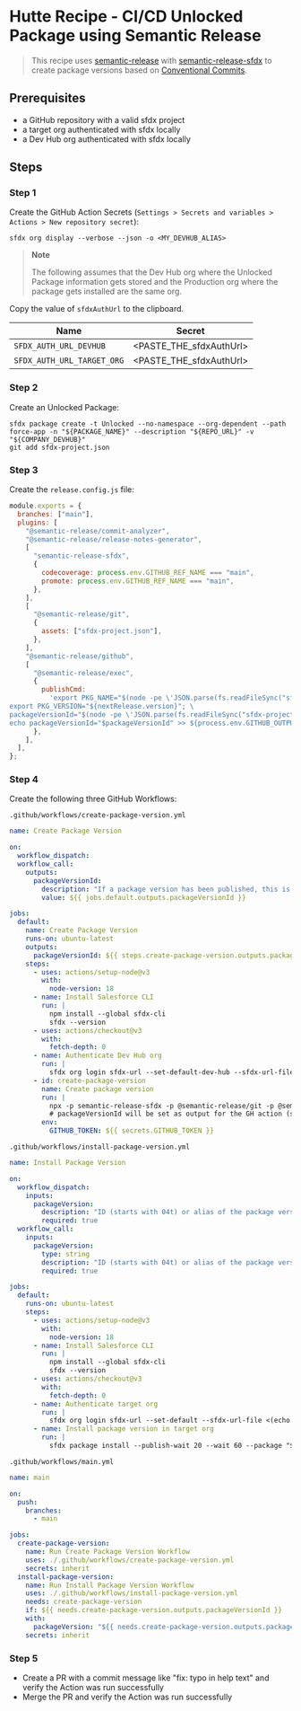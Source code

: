 # Hutte Recipe - CI/CD Unlocked Package using Semantic Release

> This recipe uses [semantic-release](https://semantic-release.gitbook.io/semantic-release/) with [semantic-release-sfdx](https://github.com/leboff/semantic-release-sfdx) to create package versions based on [Conventional Commits](https://www.conventionalcommits.org/en/v1.0.0/).

## Prerequisites

- a GitHub repository with a valid sfdx project
- a target org authenticated with sfdx locally
- a Dev Hub org authenticated with sfdx locally

## Steps

### Step 1

Create the GitHub Action Secrets (`Settings > Secrets and variables > Actions > New repository secret`):

```console
sfdx org display --verbose --json -o <MY_DEVHUB_ALIAS>
```

> **Note**
>
> The following assumes that the Dev Hub org where the Unlocked Package information gets stored and the Production org where the package gets installed are the same org.

Copy the value of `sfdxAuthUrl` to the clipboard.

| Name                       | Secret                  |
| -------------------------- | ----------------------- |
| `SFDX_AUTH_URL_DEVHUB`     | <PASTE_THE_sfdxAuthUrl> |
| `SFDX_AUTH_URL_TARGET_ORG` | <PASTE_THE_sfdxAuthUrl> |

### Step 2

Create an Unlocked Package:

```console
sfdx package create -t Unlocked --no-namespace --org-dependent --path force-app -n "${PACKAGE_NAME}" --description "${REPO_URL}" -v "${COMPANY_DEVHUB}"
git add sfdx-project.json
```

### Step 3

Create the `release.config.js` file:

```javascript
module.exports = {
  branches: ["main"],
  plugins: [
    "@semantic-release/commit-analyzer",
    "@semantic-release/release-notes-generator",
    [
      "semantic-release-sfdx",
      {
        codecoverage: process.env.GITHUB_REF_NAME === "main",
        promote: process.env.GITHUB_REF_NAME === "main",
      },
    ],
    [
      "@semantic-release/git",
      {
        assets: ["sfdx-project.json"],
      },
    ],
    "@semantic-release/github",
    [
      "@semantic-release/exec",
      {
        publishCmd:
          'export PKG_NAME="$(node -pe \'JSON.parse(fs.readFileSync("sfdx-project.json", "utf8")).packageDirectories.find(p => p.default).package\')"; \
export PKG_VERSION="${nextRelease.version}"; \
packageVersionId="$(node -pe \'JSON.parse(fs.readFileSync("sfdx-project.json", "utf8")).packageAliases[process.env.PKG_NAME + "@" + process.env.PKG_VERSION + "-0"]\')"; \
echo packageVersionId="$packageVersionId" >> ${process.env.GITHUB_OUTPUT}',
      },
    ],
  ],
};
```

### Step 4

Create the following three GitHub Workflows:

`.github/workflows/create-package-version.yml`

```yaml
name: Create Package Version

on:
  workflow_dispatch:
  workflow_call:
    outputs:
      packageVersionId:
        description: "If a package version has been published, this is the package version id (04t)"
        value: ${{ jobs.default.outputs.packageVersionId }}

jobs:
  default:
    name: Create Package Version
    runs-on: ubuntu-latest
    outputs:
      packageVersionId: ${{ steps.create-package-version.outputs.packageVersionId }}
    steps:
      - uses: actions/setup-node@v3
        with:
          node-version: 18
      - name: Install Salesforce CLI
        run: |
          npm install --global sfdx-cli
          sfdx --version
      - uses: actions/checkout@v3
        with:
          fetch-depth: 0
      - name: Authenticate Dev Hub org
        run: |
          sfdx org login sfdx-url --set-default-dev-hub --sfdx-url-file <(echo "${{ secrets.SFDX_AUTH_URL_DEVHUB }}")
      - id: create-package-version
        name: Create package version
        run: |
          npx -p semantic-release-sfdx -p @semantic-release/git -p @semantic-release/exec -p semantic-release semantic-release
          # packageVersionId will be set as output for the GH action (see release.config.js)
        env:
          GITHUB_TOKEN: ${{ secrets.GITHUB_TOKEN }}
```

`.github/workflows/install-package-version.yml`

```yaml
name: Install Package Version

on:
  workflow_dispatch:
    inputs:
      packageVersion:
        description: "ID (starts with 04t) or alias of the package version to install"
        required: true
  workflow_call:
    inputs:
      packageVersion:
        type: string
        description: "ID (starts with 04t) or alias of the package version to install"
        required: true

jobs:
  default:
    runs-on: ubuntu-latest
    steps:
      - uses: actions/setup-node@v3
        with:
          node-version: 18
      - name: Install Salesforce CLI
        run: |
          npm install --global sfdx-cli
          sfdx --version
      - uses: actions/checkout@v3
        with:
          fetch-depth: 0
      - name: Authenticate target org
        run: |
          sfdx org login sfdx-url --set-default --sfdx-url-file <(echo "${{ secrets.SFDX_AUTH_URL_TARGET_ORG }}")
      - name: Install package version in target org
        run: |
          sfdx package install --publish-wait 20 --wait 60 --package "${{ inputs.packageVersion }}"
```

`.github/workflows/main.yml`

```yaml
name: main

on:
  push:
    branches:
      - main

jobs:
  create-package-version:
    name: Run Create Package Version Workflow
    uses: ./.github/workflows/create-package-version.yml
    secrets: inherit
  install-package-version:
    name: Run Install Package Version Workflow
    uses: ./.github/workflows/install-package-version.yml
    needs: create-package-version
    if: ${{ needs.create-package-version.outputs.packageVersionId }}
    with:
      packageVersion: "${{ needs.create-package-version.outputs.packageVersionId }}"
    secrets: inherit
```

### Step 5

- Create a PR with a commit message like "fix: typo in help text" and verify the Action was run successfully
- Merge the PR and verify the Action was run successfully
